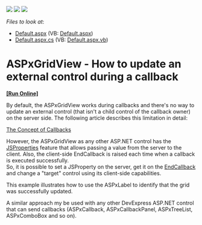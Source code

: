 <!-- default badges list -->
![](https://img.shields.io/endpoint?url=https://codecentral.devexpress.com/api/v1/VersionRange/128535988/10.1.5%2B)
[![](https://img.shields.io/badge/Open_in_DevExpress_Support_Center-FF7200?style=flat-square&logo=DevExpress&logoColor=white)](https://supportcenter.devexpress.com/ticket/details/E2379)
[![](https://img.shields.io/badge/📖_How_to_use_DevExpress_Examples-e9f6fc?style=flat-square)](https://docs.devexpress.com/GeneralInformation/403183)
<!-- default badges end -->
<!-- default file list -->
*Files to look at*:

* [Default.aspx](./CS/WebSite/Default.aspx) (VB: [Default.aspx](./VB/WebSite/Default.aspx))
* [Default.aspx.cs](./CS/WebSite/Default.aspx.cs) (VB: [Default.aspx.vb](./VB/WebSite/Default.aspx.vb))
<!-- default file list end -->
# ASPxGridView - How to update an external control during a callback
<!-- run online -->
**[[Run Online]](https://codecentral.devexpress.com/128535988/)**
<!-- run online end -->


<p>By default, the ASPxGridView works during callbacks and there's no way to update an external control (that isn't a child control of the callback owner) on the server side. The following article describes this limitation in detail:</p><p><a href="https://www.devexpress.com/Support/Center/p/K18387">The Concept of Callbacks</a></p><p>However, the ASPxGridView as any other ASP.NET control has the <a href="http://documentation.devexpress.com/#AspNet/DevExpressWebASPxGridViewASPxGridView_JSPropertiestopic">JSProperties</a> feature that allows passing a value from the  server to the client. Also, the client-side EndCallback is raised each time when a callback is executed successfully.<br />
So, it is possible to set a JSProperty on the server, get it on the <a href="http://documentation.devexpress.com/#AspNet/DevExpressWebASPxGridViewScriptsASPxClientGridView_EndCallbacktopic">EndCallback</a> and change a "target" control using its client-side capabilities.</p><p>This example illustrates how to use the ASPxLabel to identify that the grid was successfully updated. </p><p>A similar approach my be used with any other DevExpress ASP.NET control that can send callbacks (ASPxCallback, ASPxCallbackPanel, ASPxTreeList, ASPxComboBox and so on).</p>

<br/>


